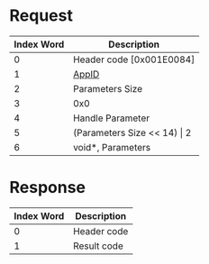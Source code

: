 # Request

| Index Word | Description                                    |
|------------|------------------------------------------------|
| 0          | Header code \[0x001E0084\]                     |
| 1          | [AppID](NS_and_APT_Services#AppIDs "wikilink") |
| 2          | Parameters Size                                |
| 3          | 0x0                                            |
| 4          | Handle Parameter                               |
| 5          | (Parameters Size \<\< 14) \| 2                 |
| 6          | void\*, Parameters                             |

# Response

| Index Word | Description |
|------------|-------------|
| 0          | Header code |
| 1          | Result code |